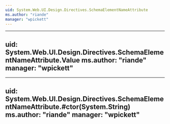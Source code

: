 ```yaml
---
uid: System.Web.UI.Design.Directives.SchemaElementNameAttribute
ms.author: "riande"
manager: "wpickett"
---
```


---
uid: System.Web.UI.Design.Directives.SchemaElementNameAttribute.Value
ms.author: "riande"
manager: "wpickett"
---

---
uid: System.Web.UI.Design.Directives.SchemaElementNameAttribute.#ctor(System.String)
ms.author: "riande"
manager: "wpickett"
---
